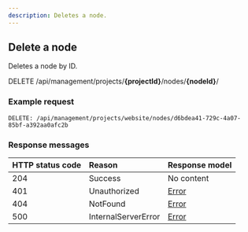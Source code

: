 ```yaml
---
description: Deletes a node.
---
```

## Delete a node

Deletes a node by ID.

<span class="label label--get">DELETE</span> /api/management/projects/**{projectId}**/nodes/**{nodeId}**/

### Example request

```http
DELETE: /api/management/projects/website/nodes/d6bdea41-729c-4a07-85bf-a392aa0afc2b
```

### Response messages

| HTTP status code | Reason | Response model |
|:-|:-|:-|
| 204 | Success | No content |
| 401 | Unauthorized | [Error](/key-concepts/errors.md) |
| 404 | NotFound | [Error](/key-concepts/errors.md) |
| 500 | InternalServerError | [Error](/key-concepts/errors.md) |